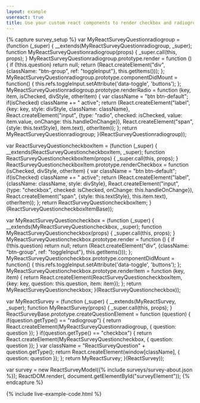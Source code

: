 ```yaml
---
layout: example
usereact: true
title: Use your custom react components to render checkbox and radiogroup questions. Use bootstrap buttons group.
---
```

{% capture survey_setup %}
var MyReactSurveyQuestionradiogroup = (function (_super) {
    __extends(MyReactSurveyQuestionradiogroup, _super);
    function MyReactSurveyQuestionradiogroup(props) {
        _super.call(this, props);
    }
    MyReactSurveyQuestionradiogroup.prototype.render = function () {
        if (!this.question)
            return null;
        return (React.createElement("div", {className: "btn-group", ref: "toggleInput"}, this.getItems()));
    };
    MyReactSurveyQuestionradiogroup.prototype.componentDidMount = function() {
        this.refs.toggleInput.setAttribute('data-toggle', 'buttons');
    };    
    MyReactSurveyQuestionradiogroup.prototype.renderRadio = function (key, item, isChecked, divStyle, otherItem) {
        var className = "btn btn-default";
        if(isChecked) className += " active";
        return (React.createElement("label", {key: key, style: divStyle, className: className}, 
            React.createElement("input", {type: "radio", checked: isChecked, value: item.value, onChange: this.handleOnChange}), 
            React.createElement("span", {style: this.textStyle}, item.text), 
            otherItem));
    };
    return MyReactSurveyQuestionradiogroup;
}(ReactSurveyQuestionradiogroup));

var ReactSurveyQuestioncheckboxItem = (function (_super) {
    __extends(ReactSurveyQuestioncheckboxItem, _super);
    function ReactSurveyQuestioncheckboxItem(props) {
        _super.call(this, props);
    }
    ReactSurveyQuestioncheckboxItem.prototype.renderCheckbox = function (isChecked, divStyle, otherItem) {
        var className = "btn btn-default";
        if(isChecked) className += " active";
        return (React.createElement("label", {className: className, style: divStyle}, 
            React.createElement("input", {type: "checkbox", checked: isChecked, onChange: this.handleOnChange}), 
            React.createElement("span", {style: this.textStyle}, this.item.text), 
            otherItem));
    };
    return ReactSurveyQuestioncheckboxItem;
}(ReactSurveyQuestioncheckboxItemBase));


var MyReactSurveyQuestioncheckbox = (function (_super) {
    __extends(MyReactSurveyQuestioncheckbox, _super);
    function MyReactSurveyQuestioncheckbox(props) {
        _super.call(this, props);
    }
    MyReactSurveyQuestioncheckbox.prototype.render = function () {
        if (!this.question)
            return null;
        return (React.createElement("div", {className: "btn-group", ref: "toggleInput"}, this.getItems()));
    };
    MyReactSurveyQuestioncheckbox.prototype.componentDidMount = function() {
        this.refs.toggleInput.setAttribute('data-toggle', 'buttons');
    };    
    MyReactSurveyQuestioncheckbox.prototype.renderItem = function (key, item) {
        return React.createElement(ReactSurveyQuestioncheckboxItem, {key: key, question: this.question, item: item});
    };
    return MyReactSurveyQuestioncheckbox;
}(ReactSurveyQuestioncheckbox));

var MyReactSurvey = (function (_super) {
    __extends(MyReactSurvey, _super);
    function MyReactSurvey(props) {
        _super.call(this, props);
    }
    ReactSurveyBase.prototype.createQuestionElement = function (question) {
        if(question.getType() == "radiogroup") {
            return React.createElement(MyReactSurveyQuestionradiogroup, { question: question });
        }
        if(question.getType() == "checkbox") {
            return React.createElement(MyReactSurveyQuestioncheckbox, { question: question });
        }
        var className = "ReactSurveyQuestion" + question.getType();
        return React.createElement(window[className], { question: question });
    };
    return MyReactSurvey;
}(ReactSurvey));

var survey = new ReactSurveyModel({% include surveys/survey-about.json %});
ReactDOM.render(<MyReactSurvey model={survey} />, document.getElementById("surveyElement"));
{% endcapture %}

{% include live-example-code.html %}

